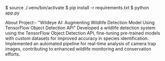 $ source ./.venv/bin/activate
$ pip install -r requirements.txt
$ python app.py

About Project:-
"Wildeye AI: Augmenting Wildlife Detection Model Using TensorFlow Object Detection API" Developed a wildlife detection system using the TensorFlow Object
Detection API, fine-tuning pre-trained models with custom datasets for improved accuracy in species identification. 
Implemented an automated pipeline for real-time analysis of camera trap images, contributing to enhanced wildlife monitoring and conservation efforts. 
